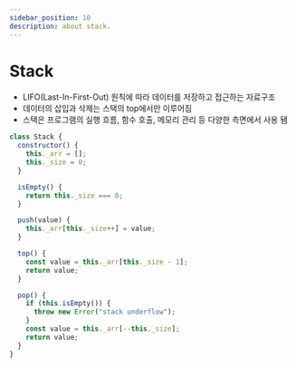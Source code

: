 ```yaml
---
sidebar_position: 10
description: about stack.
---
```


# Stack

- LIFO(Last-In-First-Out) 원칙에 따라 데이터를 저장하고 접근하는 자료구조
- 데이터의 삽입과 삭제는 스택의 top에서만 이루어짐
- 스택은 프로그램의 실행 흐름, 함수 호출, 메모리 관리 등 다양한 측면에서 사용 됌

```javascript
class Stack {
  constructor() {
    this._arr = [];
    this._size = 0;
  }

  isEmpty() {
    return this._size === 0;
  }

  push(value) {
    this._arr[this._size++] = value;
  }

  top() {
    const value = this._arr[this._size - 1];
    return value;
  }

  pop() {
    if (this.isEmpty()) {
      throw new Error("stack underflow");
    }
    const value = this._arr[--this._size];
    return value;
  }
}
```
